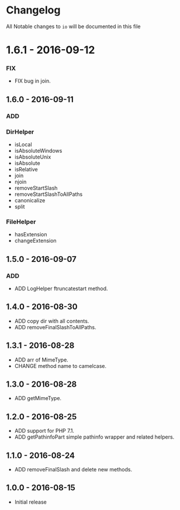 # Changelog

All Notable changes to `io` will be documented in this file

# 1.6.1 - 2016-09-12

### FIX
- FIX bug in join.

## 1.6.0 - 2016-09-11

### ADD

### DirHelper
- isLocal
- isAbsoluteWindows
- isAbsoluteUnix
- isAbsolute
- isRelative
- join
- njoin
- removeStartSlash
- removeStartSlashToAllPaths
- canonicalize
- split

### FileHelper
- hasExtension
- changeExtension

## 1.5.0 - 2016-09-07

### ADD
- ADD LogHelper ftruncatestart method.

## 1.4.0 - 2016-08-30

- ADD copy dir with all contents.
- ADD removeFinalSlashToAllPaths.

## 1.3.1 - 2016-08-28

- ADD arr of MimeType.
- CHANGE method name to camelcase.

## 1.3.0 - 2016-08-28

- ADD getMimeType.

## 1.2.0 - 2016-08-25

- ADD support for PHP 7.1.
- ADD getPathinfoPart simple pathinfo wrapper and related helpers.

## 1.1.0 - 2016-08-24

- ADD removeFinalSlash and delete new methods.

## 1.0.0 - 2016-08-15

- Initial release
